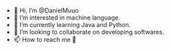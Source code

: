 - 👋 Hi, I’m @DanielMuuo
- 👀 I’m interested in machine language.
- 🌱 I’m currently learning Java and Python.
- 💞️ I’m looking to collaborate on developing softwares.
- 📫 How to reach me 🤔

<!---
Soon I'll have some ✨ special ✨ repositories.
<!---
